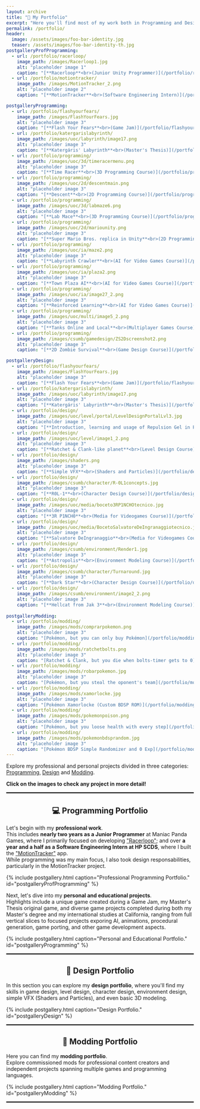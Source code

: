 ```yaml
---
layout: archive
title: "💼 My Portfolio"
excerpt: "Here you'll find most of my work both in Programming and Design!"
permalink: /portfolio/
header:
  image: /assets/images/foo-bar-identity.jpg
  teaser: /assets/images/foo-bar-identity-th.jpg
postgalleryProfProgramming:
  - url: /portfolio/racerloop/
    image_path: /images/Racerloop1.jpg
    alt: "placeholder image 1"
    caption: "[**Racerloop**<br>(Junior Unity Programmer)](/portfolio/racerloop/)"
  - url: /portfolio/motiontracker/
    image_path: /images/MotionTracker_2.png
    alt: "placeholder image 2"
    caption: "[**MotionTracker**<br>(Software Engineering Intern)](/portfolio/motiontracker/)"

postgalleryProgramming:
  - url: /portfolio/flashyourfears/
    image_path: /images/FlashYourFears.jpg
    alt: "placeholder image 3"
    caption: "[**Flash Your Fears**<br>(Game Jam)](/portfolio/flashyourfears/)"
  - url: /portfolio/katergarislabyrinth/
    image_path: /images/uoc/labyrinth/image17.png
    alt: "placeholder image 3"
    caption: "[**Katergáris' Labyrinth**<br>(Master's Thesis)](/portfolio/katergarislabyrinth/)"
  - url: /portfolio/programming/
    image_path: /images/uoc/3d/timeracermenu.png
    alt: "placeholder image 3"
    caption: "[**Time Racer**<br>(3D Programming Course)](/portfolio/programming/)"
  - url: /portfolio/programming/
    image_path: /images/uoc/2d/descentmain.png
    alt: "placeholder image 3"
    caption: "[**Descent**<br>(2D Programming Course)](/portfolio/programming/)"
  - url: /portfolio/programming/
    image_path: /images/uoc/3d/labmaze6.png
    alt: "placeholder image 3"
    caption: "[**Lab Mace**<br>(3D Programming Course)](/portfolio/programming/)"
  - url: /portfolio/programming/
    image_path: /images/uoc/2d/mariounity.png
    alt: "placeholder image 3"
    caption: "[**Super Mario Bros. replica in Unity**<br>(2D Programming Course)](/portfolio/programming/)"
  - url: /portfolio/programming/
    image_path: /images/uoc/ia/maze2.png
    alt: "placeholder image 3"
    caption: "[**Labyrinth Crawler**<br>(AI for Video Games Course)](/portfolio/programming/)"
  - url: /portfolio/programming/
    image_path: /images/uoc/ia/plaza2.png
    alt: "placeholder image 3"
    caption: "[**Town Plaza AI**<br>(AI for Video Games Course)](/portfolio/programming/)"
  - url: /portfolio/programming/
    image_path: /images/uoc/ia/image27_2.png
    alt: "placeholder image 3"
    caption: "[**Reinforced Learning**<br>(AI for Video Games Course)](/portfolio/programming/)"
  - url: /portfolio/programming/
    image_path: /images/uoc/multi/image5_2.png
    alt: "placeholder image 3"
    caption: "[**Tanks Online and Local**<br>(Multiplayer Games Course)](/portfolio/programming/)"
  - url: /portfolio/programming/
    image_path: /images/csumb/gamedesign/ZS2Dscreenshot2.png
    alt: "placeholder image 3"
    caption: "[**2D Zombie Survival**<br>(Game Design Course)](/portfolio/programming/)"

postgalleryDesign:
  - url: /portfolio/flashyourfears/
    image_path: /images/FlashYourFears.jpg
    alt: "placeholder image 3"
    caption: "[**Flash Your Fears**<br>(Game Jam)](/portfolio/flashyourfears/)"
  - url: /portfolio/katergarislabyrinth/
    image_path: /images/uoc/labyrinth/image17.png
    alt: "placeholder image 3"
    caption: "[**Katergáris' Labyrinth**<br>(Master's Thesis)](/portfolio/katergarislabyrinth/)"
  - url: /portfolio/design/
    image_path: /images/uoc/level/portal/LevelDesignPortalLvl3.jpg
    alt: "placeholder image 3"
    caption: "[**Introduction, learning and usage of Repulsion Gel in Portal 2**](/portfolio/design/)"
  - url: /portfolio/design/
    image_path: /images/uoc/level/image1_2.png
    alt: "placeholder image 3"
    caption: "[**Ratchet & Clank-like planet**<br>(Level Design Course)](/portfolio/design/)"
  - url: /portfolio/design/
    image_path: /images/shaders.png
    alt: "placeholder image 3"
    caption: "[**Simple VFX**<br>(Shaders and Particles)](/portfolio/design/)"
  - url: /portfolio/design/
    image_path: /images/csumb/character/R-0L1concepts.jpg
    alt: "placeholder image 3"
    caption: "[**R0L-1**<br>(Character Design Course)](/portfolio/design/)"
  - url: /portfolio/design/
    image_path: /images/uoc/media/boceto3RP1NCHOtecnico.jpg
    alt: "placeholder image 3"
    caption: "[**3R P1NCH0**<br>(Media for Videogames Course)](/portfolio/design/)"
  - url: /portfolio/design/
    image_path: /images/uoc/media/BocetoSalvatoreDeIngranaggiotecnico.jpg
    alt: "placeholder image 3"
    caption: "[**Salvatore DeIngranaggio**<br>(Media for Videogames Course)](/portfolio/design/)"
  - url: /portfolio/design/
    image_path: /images/csumb/environment/Render1.jpg
    alt: "placeholder image 3"
    caption: "[**Astropolis**<br>(Environment Modeling Course)](/portfolio/design/)"
  - url: /portfolio/design/
    image_path: /images/csumb/character/Turnaround.jpg
    alt: "placeholder image 3"
    caption: "[**Dark Star**<br>(Character Design Course)](/portfolio/design/)"
  - url: /portfolio/design/
    image_path: /images/csumb/environment/image2_2.png
    alt: "placeholder image 3"
    caption: "[**Hellcat from Jak 3**<br>(Environment Modeling Course)](/portfolio/design/)"
  
postgalleryModding:
  - url: /portfolio/modding/
    image_path: /images/mods/comprarpokemon.png
    alt: "placeholder image 3"
    caption: "[Pokémon, but you can only buy Pokémon](/portfolio/modding/)"
  - url: /portfolio/modding/
    image_path: /images/mods/ratchetbolts.png
    alt: "placeholder image 3"
    caption: "[Ratchet & Clank, but you die when bolts-timer gets to 0](/portfolio/modding/)"
  - url: /portfolio/modding/
    image_path: /images/mods/robarpokemon.jpg
    alt: "placeholder image 3"
    caption: "[Pokémon, but you steal the oponent's team](/portfolio/modding/)"
  - url: /portfolio/modding/
    image_path: /images/mods/xamorlocke.jpg
    alt: "placeholder image 3"
    caption: "[Pokémon Xamorlocke (Custom BDSP ROM)](/portfolio/modding/)"
  - url: /portfolio/modding/
    image_path: /images/mods/pokemonpoison.png
    alt: "placeholder image 3"
    caption: "[Pokémon, but you loose health with every step](/portfolio/modding/)"
  - url: /portfolio/modding/
    image_path: /images/mods/pokemonbdsprandom.jpg
    alt: "placeholder image 3"
    caption: "[Pokémon BDSP Simple Randomizer and 0 Exp](/portfolio/modding/)"
---
```


Explore my professional and personal projects divided in three categories: <a href="#programming-section">Programming</a>, <a href="#design-section">Design</a> and <a href="#modding-section">Modding</a>.

<i class="fa-solid fa-image fa-bounce"></i> **Click on the images to check any project in more detail!** <i class="fa-solid fa-image fa-bounce"></i>

<hr style="border: none; border-top: 2px solid #333; border-bottom: 2px solid #fff;">

<div align="center" id="programming-section">

  <h2> 💻 Programming Portfolio</h2>

</div>

Let's begin with my **professional work**.
<br>This includes **nearly two years as a Junior Programmer** at Maniac Panda Games, where I primarily focused on developing ["Racerloop"](/portfolio/racerloop/); and over **a year and a half as a Software Engineering Intern at HP SCDS**, where I built the ["MotionTracker"](/portfolio/motiontracker/) app.
<br>While programming was my main focus, I also took design responsabilities, particularly in the MotionTracker project.

{% include postgallery.html caption="Professional Programming Portfolio." id="postgalleryProfProgramming" %}

Next, let's dive into my **personal and educational projects**.
<br>Highlights include a unique game created during a Game Jam, my Master's Thesis original game, and diverse game projects completed during both my Master's degree and my international studies at California, ranging from full vertical slices to focused projects exporing AI, animations, procedural generation, game porting, and other game development aspects.

{% include postgallery.html caption="Personal and Educational Portfolio." id="postgalleryProgramming" %}

<hr style="border: none; border-top: 2px solid #333; border-bottom: 2px solid #fff;">


<div align="center" id="design-section">

  <h2> 🎨 Design Portfolio</h2>

</div>

In this section you can explore my **design portfolio**, where you'll find my skills in game design, level design, character design, environment design, simple VFX (Shaders and Particles), and even basic 3D modeling.

{% include postgallery.html caption="Design Portfolio." id="postgalleryDesign" %}

<hr style="border: none; border-top: 2px solid #333; border-bottom: 2px solid #fff;">

<div align="center" id="modding-section">

  <h2> 🔧 Modding Portfolio</h2>

</div>

Here you can find my **modding portfolio**.
<br>Explore commissioned mods for professional content creators and independent projects spanning multiple games and programming languages.

{% include postgallery.html caption="Modding Portfolio." id="postgalleryModding" %}

<hr style="border: none; border-top: 2px solid #333; border-bottom: 2px solid #fff;">